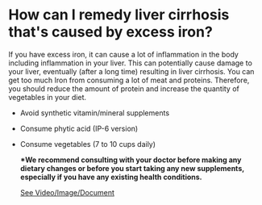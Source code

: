 # How can I remedy liver cirrhosis that's caused by excess iron?

If you have excess iron, it can cause a lot of inflammation in the body including inflammation in your liver. This can potentially cause damage to your liver, eventually (after a long time) resulting in liver cirrhosis. You can get too much Iron from consuming a lot of meat and proteins. Therefore, you should reduce the amount of protein and increase the quantity of vegetables in your diet.

- Avoid synthetic vitamin/mineral supplements

- Consume phytic acid (IP-6 version)

- Consume vegetables (7 to 10 cups daily)

    **\*We recommend consulting with your doctor before making any dietary changes or before you start taking any new supplements, especially if you have any existing health conditions.**

     [See Video/Image/Document](https://hls-player.drberg.com/asset?path=migrated-assets/toxic-effects-of-iron-overload-drberg-on-iron-toxicity)